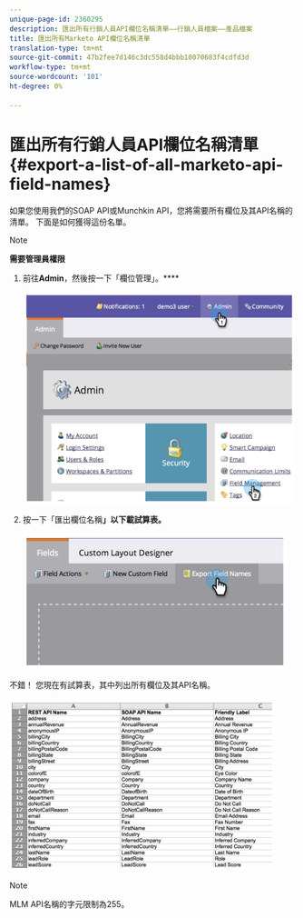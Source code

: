 ```yaml
---
unique-page-id: 2360295
description: 匯出所有行銷人員API欄位名稱清單——行銷人員檔案——產品檔案
title: 匯出所有Marketo API欄位名稱清單
translation-type: tm+mt
source-git-commit: 47b2fee7d146c3dc558d4bbb10070683f4cdfd3d
workflow-type: tm+mt
source-wordcount: '101'
ht-degree: 0%

---
```



# 匯出所有行銷人員API欄位名稱清單{#export-a-list-of-all-marketo-api-field-names}

如果您使用我們的SOAP API或Munchkin API，您將需要所有欄位及其API名稱的清單。 下面是如何獲得這份名單。

>[!NOTE]
>
>**需要管理員權限**

1. 前往&#x200B;**Admin**，然後按一下「欄位管理」。****

   ![](assets/image2014-9-24-14-3a4-3a54.png)

1. 按一下「匯出欄位名稱&#x200B;**」以下載試算表。**

   ![](assets/image2014-9-24-14-3a5-3a6.png)

不錯！ 您現在有試算表，其中列出所有欄位及其API名稱。

![](assets/image2014-9-24-14-3a5-3a19.png)

>[!NOTE]
>
>MLM API名稱的字元限制為255。

